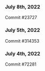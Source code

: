 ### July 8th, 2022

Commit #23727

### July 5th, 2022

Commit #314353


### July 4th, 2022

Commit #72281
